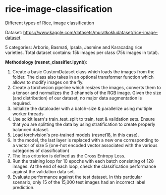 # rice-image-classification
Different types of Rice, image classification

Dataset: https://www.kaggle.com/datasets/muratkokludataset/rice-image-dataset

5 categories: Arborio, Basmati, Ipsala, Jasmine and Karacadag rice varieties.
Total dataset contains: 15k images per class (75k images in total).

__Methodology (resnet_classifier.ipynb)__:
1. Create a basic CustomDataset class  which loads  the images from the folder. The class also takes in an optional transformer function which allows to modify images on the fly.
2. Create a torchvision pipeline which resizes the images, converts them to a tensor and normalizes the 3 channels of the RGB image. Given the size (and distribution) of our dataset, no major data augmentation is required.
3. Initialize the dataloader with a batch-size & parallelize using multiple worker threads
4. Use scikit learn's train_test_split to train, test & validation sets. Ensure that you are splitting the data by using stratification to create properly balanced dataset.
5. Load torchvision's pre-trained models (resnet18, in this case).
6. In the model, the last layer is replaced with a new one corresponding to a vector of size 5 (one-hot encoded vector associated  with the various categories of classification)
7. The loss criterion is defined as the Cross Entropy Loss.
8. Run the training loop for 10 epochs with each batch consisting  of 128 images. At the end of each loop, check the classification performance against the validation data set.
9. Evaluate performance against the test dataset. In this particular scenario, only 15 of the 15,000 test images had an incorrect label prediction.

